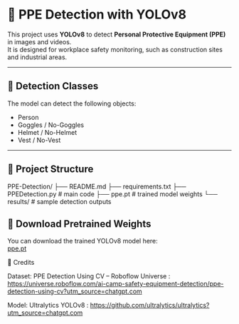 # 🦺 PPE Detection with YOLOv8

This project uses **YOLOv8** to detect **Personal Protective Equipment (PPE)** in images and videos.  
It is designed for workplace safety monitoring, such as construction sites and industrial areas.  

---

## 🎯 Detection Classes
The model can detect the following objects:  
- Person  
- Goggles / No-Goggles  
- Helmet / No-Helmet  
- Vest / No-Vest  

---

## 📂 Project Structure
PPE-Detection/
├── README.md
├── requirements.txt
├── PPEDetection.py # main code
├── ppe.pt # trained model weights
└── results/ # sample detection outputs

## 🔗 Download Pretrained Weights
You can download the trained YOLOv8 model here:  
[ppe.pt]([https://github.com/YOUR-USERNAME/PPE-Detection/releases/download/v1.0/ppe.pt](https://github.com/sardor2022/PPE_Detection/releases/download/v1.0/ppe.pt))


🙌 Credits

Dataset: PPE Detection Using CV – Roboflow Universe : https://universe.roboflow.com/ai-camp-safety-equipment-detection/ppe-detection-using-cv?utm_source=chatgpt.com


Model: Ultralytics YOLOv8 : https://github.com/ultralytics/ultralytics?utm_source=chatgpt.com
